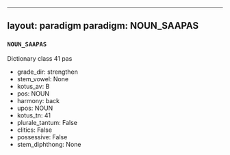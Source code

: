 
---
layout: paradigm
paradigm: NOUN_SAAPAS
---
### ` NOUN_SAAPAS `

Dictionary class 41 pas
* grade_dir: strengthen
* stem_vowel: None
* kotus_av: B
* pos: NOUN
* harmony: back
* upos: NOUN
* kotus_tn: 41
* plurale_tantum: False
* clitics: False
* possessive: False
* stem_diphthong: None
